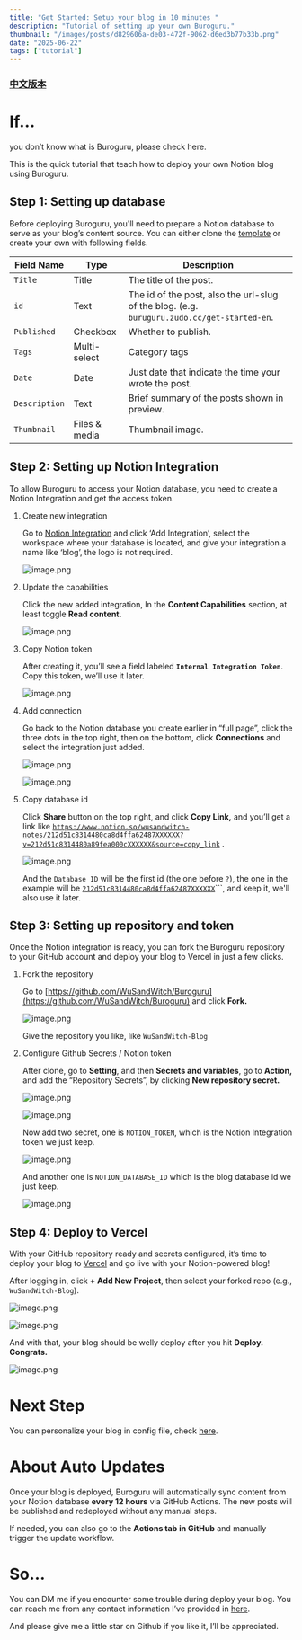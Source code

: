 ```yaml
---
title: "Get Started: Setup your blog in 10 minutes "
description: "Tutorial of setting up your own Buroguru."
thumbnail: "/images/posts/d829606a-de03-472f-9062-d6ed3b77b33b.png"
date: "2025-06-22"
tags: ["tutorial"]
---
```


### [中文版本](https://buroguru.zudo.cc/posts/get-started-zh)


# If…


you don’t know what is Buroguru, please check here.


This is the quick tutorial that teach how to deploy your own Notion blog using Buroguru.


## Step 1: Setting up database


Before deploying Buroguru, you'll need to prepare a Notion database to serve as your blog’s content source. You can either clone the [template](/21ad51c831448068b621f3b5def5dd2d) or create your own with following fields.


| Field Name    | Type          | Description                                                                                 |
| ------------- | ------------- | ------------------------------------------------------------------------------------------- |
| `Title`       | Title         | The title of the post.                                                                      |
| `id`          | Text          | The id of the post, also the url-slug of the blog. (e.g. `buruguru.zudo.cc/get-started-en`. |
| `Published`   | Checkbox      | Whether to publish.                                                                         |
| `Tags`        | Multi-select  | Category tags                                                                               |
| `Date`        | Date          | Just date that indicate the time your wrote the post.                                       |
| `Description` | Text          | Brief summary of the posts shown in preview.                                                |
| `Thumbnail`   | Files & media | Thumbnail image.                                                                            |


## Step 2: Setting up Notion Integration


To allow Buroguru to access your Notion database, you need to create a Notion Integration and get the access token.

1. Create new integration

	Go to [Notion Integration](https://www.notion.so/profile/integrations) and click ‘Add Integration’, select the workspace where your database is located, and give your integration a name like ‘blog’, the logo is not required.


	![image.png](/images/posts/f01acb02-98f4-49b1-8749-a8ccba88d08d.png)

2. Update the capabilities

	Click the new added integration, In the **Content Capabilities** section, at least toggle **Read content.**


	![image.png](/images/posts/4a1e773f-d4b1-47d9-8e7a-21799c71de61.png)

3. Copy Notion token

	After creating it, you’ll see a field labeled **`Internal Integration Token`**. Copy this token, we’ll use it later.


	![image.png](/images/posts/fa1924c8-8e2a-489a-aff0-daca8cc82869.png)

4. Add connection

	Go back to the Notion database you create earlier in “full page”, click the three dots in the top right, then on the bottom, click **Connections** and select the integration just added.


	![image.png](/images/posts/28176a92-6d99-4916-94fe-4a122577ce39.png)


	![image.png](/images/posts/6fe1fa0e-7900-41ed-85ae-73918226a113.png)

5. Copy database id

	Click **Share** button on the top right, and click **Copy Link,** and you’ll get a link like [`https://www.notion.so/wusandwitch-notes/212d51c8314480ca8d4ffa62487XXXXXX?v=212d51c8314480a89fea000cXXXXXX&source=copy_link`](https://www.notion.so/wusandwitch-notes/212d51c8314480ca8d4ffa624873e734?v=212d51c8314480a89fea000c43f4e73f) .


	![image.png](/images/posts/9d788960-7fa7-4959-abcb-ddff26101e4b.png)


	And the `Database ID` will be the first id (the one before `?`), the one in the example will be  [`212d51c8314480ca8d4ffa62487XXXXXX`](https://www.notion.so/wusandwitch-notes/212d51c8314480ca8d4ffa624873e734?v=212d51c8314480a89fea000c43f4e73f)```, and keep it, we'll also use it later.


## Step 3: Setting up repository and token


Once the Notion integration is ready, you can fork the Buroguru repository to your GitHub account and deploy your blog to Vercel in just a few clicks.

1. Fork the repository

	Go to [https://github.com/WuSandWitch/Buroguru](https://github.com/WuSandWitch/Buroguru) and click **Fork.**


	![image.png](/images/posts/c14d273d-96d0-4a85-93b1-a3a72c815830.png)


	Give the repository you like, like `WuSandWitch-Blog`

2. Configure Github Secrets /  Notion token

	After clone, go to **Setting**, and then **Secrets and variables**, go to **Action,** and add the “Repository Secrets”, by clicking **New repository secret.**


	![image.png](/images/posts/3ceb6949-48d3-4d39-b8d4-ecbbd0c5d5a7.png)


	![image.png](/images/posts/2915f5fd-f2cf-4cd4-8398-ce9b3d9918b5.png)


	Now add two secret, one is `NOTION_TOKEN`, which is the Notion Integration token we just keep.


	![image.png](/images/posts/3e4eb180-82ca-428d-862c-9b32973d411f.png)


	And another one is `NOTION_DATABASE_ID` which is the blog database id we just keep.


	![image.png](/images/posts/98f49e54-fc32-46fc-a177-a62bb2de8f7b.png)


## Step 4: Deploy to Vercel


With your GitHub repository ready and secrets configured, it’s time to deploy your blog to [Vercel](https://vercel.com/) and go live with your Notion-powered blog!


After logging in, click **+ Add New Project**, then select your forked repo (e.g., `WuSandWitch-Blog`).


![image.png](/images/posts/4acfc51b-8acc-4242-8489-778352f5716a.png)


![image.png](/images/posts/face6d1d-0d17-4791-af9c-82b95c471c57.png)


And with that, your blog should be welly deploy after you hit **Deploy. Congrats.**


![image.png](/images/posts/61681bb9-2c52-4d02-a717-2b684091a538.png)


# Next Step


You can personalize your blog in config file, check [here](https://buroguru.zudo.cc/posts/config-guide-en).


# About Auto Updates


Once your blog is deployed, Buroguru will automatically sync content from your Notion database **every 12 hours** via GitHub Actions. The new posts will be published and redeployed without any manual steps.


If needed, you can also go to the **Actions tab in GitHub** and manually trigger the update workflow.


# So…


You can DM me if you encounter some trouble during deploy your blog. You can reach me from any contact information I’ve provided in [here](https://wusandwitch.zudo.cc/).


And please give me a little star on Github if you like it, I’ll be appreciated.


